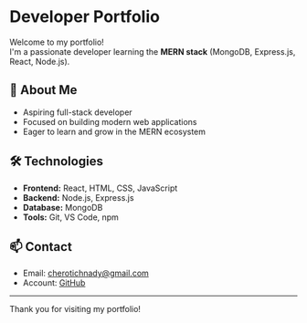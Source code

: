 # Developer Portfolio

Welcome to my portfolio!  
I'm a passionate developer learning the **MERN stack** (MongoDB, Express.js, React, Node.js).

## 🚀 About Me

- Aspiring full-stack developer
- Focused on building modern web applications
- Eager to learn and grow in the MERN ecosystem

## 🛠️ Technologies

- **Frontend:** React, HTML, CSS, JavaScript
- **Backend:** Node.js, Express.js
- **Database:** MongoDB
- **Tools:** Git, VS Code, npm


## 📫 Contact

- Email: [cherotichnady@gmail.com](mailto:cherotichnady@gmail.com)
- Account: [GitHub](https://github.com/NadyKoskei)

---

Thank you for visiting my portfolio!